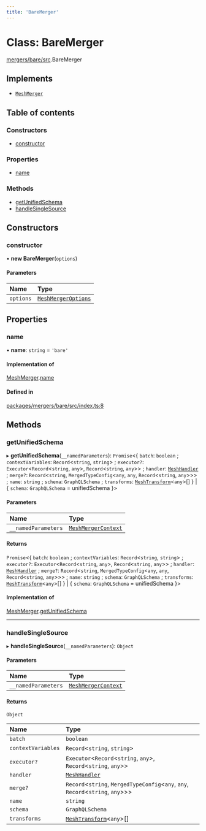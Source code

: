 ```yaml
---
title: 'BareMerger'
---
```


# Class: BareMerger

[mergers/bare/src](../modules/mergers_bare_src).BareMerger

## Implements

- [`MeshMerger`](/docs/api/interfaces/types_src.MeshMerger)

## Table of contents

### Constructors

- [constructor](mergers_bare_src.BareMerger#constructor)

### Properties

- [name](mergers_bare_src.BareMerger#name)

### Methods

- [getUnifiedSchema](mergers_bare_src.BareMerger#getunifiedschema)
- [handleSingleSource](mergers_bare_src.BareMerger#handlesinglesource)

## Constructors

### constructor

• **new BareMerger**(`options`)

#### Parameters

| Name | Type |
| :------ | :------ |
| `options` | [`MeshMergerOptions`](/docs/api/interfaces/types_src.MeshMergerOptions) |

## Properties

### name

• **name**: `string` = `'bare'`

#### Implementation of

[MeshMerger](/docs/api/interfaces/types_src.MeshMerger).[name](/docs/api/interfaces/types_src.MeshMerger#name)

#### Defined in

[packages/mergers/bare/src/index.ts:8](https://github.com/Urigo/graphql-mesh/blob/master/packages/mergers/bare/src/index.ts#L8)

## Methods

### getUnifiedSchema

▸ **getUnifiedSchema**(`__namedParameters`): `Promise`\<\{ `batch`: `boolean` ; `contextVariables`: `Record`\<`string`, `string`> ; `executor?`: `Executor`\<`Record`\<`string`, `any`>, `Record`\<`string`, `any`>> ; `handler`: [`MeshHandler`](/docs/api/interfaces/types_src.MeshHandler) ; `merge?`: `Record`\<`string`, `MergedTypeConfig`\<`any`, `any`, `Record`\<`string`, `any`>>> ; `name`: `string` ; `schema`: `GraphQLSchema` ; `transforms`: [`MeshTransform`](/docs/api/interfaces/types_src.MeshTransform)\<`any`>[]  } \| \{ `schema`: `GraphQLSchema` = unifiedSchema }>

#### Parameters

| Name | Type |
| :------ | :------ |
| `__namedParameters` | [`MeshMergerContext`](/docs/api/interfaces/types_src.MeshMergerContext) |

#### Returns

`Promise`\<\{ `batch`: `boolean` ; `contextVariables`: `Record`\<`string`, `string`> ; `executor?`: `Executor`\<`Record`\<`string`, `any`>, `Record`\<`string`, `any`>> ; `handler`: [`MeshHandler`](/docs/api/interfaces/types_src.MeshHandler) ; `merge?`: `Record`\<`string`, `MergedTypeConfig`\<`any`, `any`, `Record`\<`string`, `any`>>> ; `name`: `string` ; `schema`: `GraphQLSchema` ; `transforms`: [`MeshTransform`](/docs/api/interfaces/types_src.MeshTransform)\<`any`>[]  } \| \{ `schema`: `GraphQLSchema` = unifiedSchema }>

#### Implementation of

[MeshMerger](/docs/api/interfaces/types_src.MeshMerger).[getUnifiedSchema](/docs/api/interfaces/types_src.MeshMerger#getunifiedschema)

___

### handleSingleSource

▸ **handleSingleSource**(`__namedParameters`): `Object`

#### Parameters

| Name | Type |
| :------ | :------ |
| `__namedParameters` | [`MeshMergerContext`](/docs/api/interfaces/types_src.MeshMergerContext) |

#### Returns

`Object`

| Name | Type |
| :------ | :------ |
| `batch` | `boolean` |
| `contextVariables` | `Record`\<`string`, `string`> |
| `executor?` | `Executor`\<`Record`\<`string`, `any`>, `Record`\<`string`, `any`>> |
| `handler` | [`MeshHandler`](/docs/api/interfaces/types_src.MeshHandler) |
| `merge?` | `Record`\<`string`, `MergedTypeConfig`\<`any`, `any`, `Record`\<`string`, `any`>>> |
| `name` | `string` |
| `schema` | `GraphQLSchema` |
| `transforms` | [`MeshTransform`](/docs/api/interfaces/types_src.MeshTransform)\<`any`>[] |
